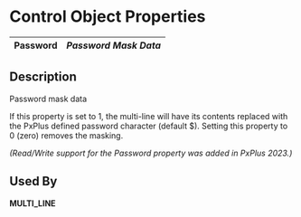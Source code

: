 # Control Object Properties

**Password** |  **_Password Mask Data_**  
---|---  
  
## Description

Password mask data

If this property is set to 1, the multi-line will have its contents replaced with the PxPlus defined password character (default $). Setting this property to 0 (zero) removes the masking.

_(Read/Write support for the Password property was added in PxPlus 2023.)_

## Used By

**MULTI_LINE**
